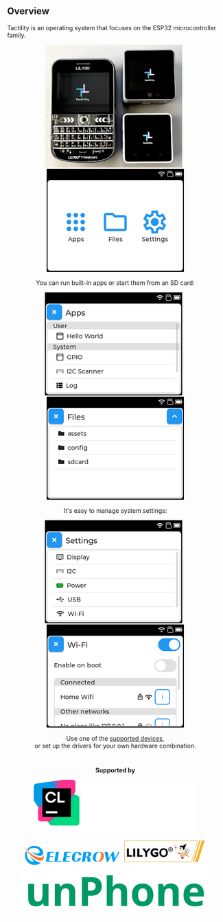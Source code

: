## Overview

Tactility is an operating system that focuses on the ESP32 microcontroller family.

<div align="center">

![photo of devices running Tactility](images/tactility-devices.webp)&nbsp;&nbsp;![screenshot of desktop app](images/screenshot-Desktop.png)

You can run built-in apps or start them from an SD card:

![screenshot off app list app](images/screenshot-AppList.png)&nbsp;&nbsp;![screenshot of files app](images/screenshot-Files.png)

It's easy to manage system settings:

![screenshot of settings app](images/screenshot-Settings.png)&nbsp;&nbsp;![screenshot of wifi management app](images/screenshot-WifiManage.png)

Use one of the [supported devices](supported-devices.md),<br/>
or set up the drivers for your own hardware combination.

</div>

<div align="center" style="padding-top: 20pt;">
<strong>Supported by</strong>

[![CLion logo](images/supporter/CLion.svg)](https://jb.gg/OpenSourceSupport)
[![Elecrow logo](images/supporter/Elecrow.webp)](https://www.elecrow.com/)
[![LILYGO logo](images/supporter/LILYGO.webp)](https://lilygo.cc)
[![unphone logo](images/supporter/unPhone.svg)](https://unphone.net)

</div>
